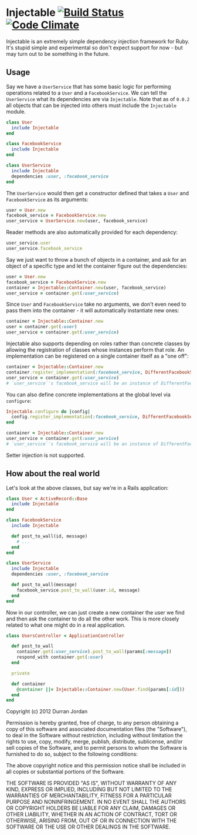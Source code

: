 Injectable [![Build Status](https://secure.travis-ci.org/durran/injectable.png?branch=master&.png)](http://travis-ci.org/durran/injectable) [![Code Climate](https://codeclimate.com/badge.png)](https://codeclimate.com/github/durran/injectable)
========

Injectable is an extremely simple dependency injection framework for Ruby. It's
stupid simple and experimental so don't expect support for now - but may turn out
to be something in the future.

Usage
-----

Say we have a `UserService` that has some basic logic for performing operations
related to a `User` and a `FacebookService`. We can tell the `UserService` what
its dependencies are via `Injectable`. Note that as of `0.0.2` all objects that
can be injected into others must include the `Injectable` module.

```ruby
class User
  include Injectable
end

class FacebookService
  include Injectable
end

class UserService
  include Injectable
  dependencies :user, :facebook_service
end
```

The `UserService` would then get a constructor defined that takes a `User` and
`FacebookService` as its arguments:

```ruby
user = User.new
facebook_service = FacebookService.new
user_service = UserService.new(user, facebook_service)
```

Reader methods are also automatically provided for each dependency:

```ruby
user_service.user
user_service.facebook_service
```

Say we just want to throw a bunch of objects in a container, and ask for an
object of a specific type and let the container figure out the dependencies:

```ruby
user = User.new
facebook_service = FacebookService.new
container = Injectable::Container.new(user, facebook_service)
user_service = container.get(:user_service)
```

Since `User` and `FacebookService` take no arguments, we don't even need to
pass them into the container - it will automatically instantiate new ones:

```ruby
container = Injectable::Container.new
user = container.get(:user)
user_service = container.get(:user_service)
```

Injectable also supports depending on roles rather than concrete classes by
allowing the registration of classes whose instances perform that role. An
implementation can be registered on a single container itself as a "one off":

```ruby
container = Injectable::Container.new
container.register_implementation(:facebook_service, DifferentFacebookService)
user_service = container.get(:user_service)
# `user_service`'s facebook_service will be an instance of DifferentFacebookService
```

You can also define concrete implementations at the global level via `configure`:

```ruby
Injectable.configure do |config|
  config.register_implementation(:facebook_service, DifferentFacebookService)
end

container = Injectable::Container.new
user_service = container.get(:user_service)
# `user_service`'s facebook_service will be an instance of DifferentFacebookService
```

Setter injection is not supported.

How about the real world
------------------------

Let's look at the above classes, but say we're in a Rails application:

```ruby
class User < ActiveRecord::Base
  include Injectable
end

class FacebookService
  include Injectable

  def post_to_wall(id, message)
    # ...
  end
end

class UserService
  include Injectable
  dependencies :user, :facebook_service

  def post_to_wall(message)
    facebook_service.post_to_wall(user.id, message)
  end
end
```

Now in our controller, we can just create a new container the user we find
and then ask the container to do all the other work. This is more closely
related to what one might do in a real application.

```ruby
class UsersController < ApplicationController

  def post_to_wall
    container.get(:user_service).post_to_wall(params[:message])
    respond_with container.get(:user)
  end

  private

  def container
    @container ||= Injectable::Container.new(User.find(params[:id]))
  end
end
```

Copyright (c) 2012 Durran Jordan

Permission is hereby granted, free of charge, to any person obtaining
a copy of this software and associated documentation files (the
"Software"), to deal in the Software without restriction, including
without limitation the rights to use, copy, modify, merge, publish,
distribute, sublicense, and/or sell copies of the Software, and to
permit persons to whom the Software is furnished to do so, subject to
the following conditions:

The above copyright notice and this permission notice shall be
included in all copies or substantial portions of the Software.

THE SOFTWARE IS PROVIDED "AS IS", WITHOUT WARRANTY OF ANY KIND,
EXPRESS OR IMPLIED, INCLUDING BUT NOT LIMITED TO THE WARRANTIES OF
MERCHANTABILITY, FITNESS FOR A PARTICULAR PURPOSE AND
NONINFRINGEMENT. IN NO EVENT SHALL THE AUTHORS OR COPYRIGHT HOLDERS BE
LIABLE FOR ANY CLAIM, DAMAGES OR OTHER LIABILITY, WHETHER IN AN ACTION
OF CONTRACT, TORT OR OTHERWISE, ARISING FROM, OUT OF OR IN CONNECTION
WITH THE SOFTWARE OR THE USE OR OTHER DEALINGS IN THE SOFTWARE.
